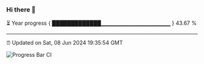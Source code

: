 ### Hi there 👋

⏳ Year progress { █████████████▁▁▁▁▁▁▁▁▁▁▁▁▁▁▁▁▁ } 43.67 %

---

⏰ Updated on Sat, 08 Jun 2024 19:35:54 GMT

![Progress Bar CI](https://github.com/IshwaranRudhara/GIT-ACTION/workflows/Progress%20Bar%20CI/badge.svg)
